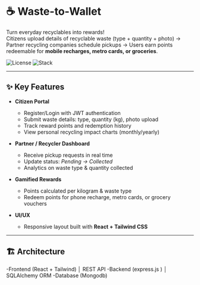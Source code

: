 # ☕ Waste-to-Wallet

Turn everyday recyclables into rewards!  
Citizens upload details of recyclable waste (type + quantity + photo) → Partner recycling companies schedule pickups → Users earn points redeemable for **mobile recharges, metro cards, or groceries**.

![License](https://img.shields.io/badge/license-MIT-green)
![Stack](https://img.shields.io/badge/stack-React%20%2B%20Flask%20%2B%20MySQL-blue)

---

## ✨ Key Features
- **Citizen Portal**  
  - Register/Login with JWT authentication  
  - Submit waste details: type, quantity (kg), photo upload  
  - Track reward points and redemption history  
  - View personal recycling impact charts (monthly/yearly)

- **Partner / Recycler Dashboard**  
  - Receive pickup requests in real time  
  - Update status: *Pending → Collected*  
  - Analytics on waste type & quantity collected

- **Gamified Rewards**  
  - Points calculated per kilogram & waste type  
  - Redeem points for phone recharge, metro cards, or grocery vouchers

- **UI/UX**    
  - Responsive layout built with **React + Tailwind CSS**

---

## 🏗️ Architecture

-Frontend (React + Tailwind)
│ REST API
-Backend (express.js )
│ SQLAlchemy ORM
-Database (Mongodb)

